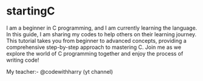 # startingC
I am a beginner in C programming, and I am currently learning the language. In this guide, I am sharing my codes to help others on their learning journey. This tutorial takes you from beginner to advanced concepts, providing a comprehensive step-by-step approach to mastering C.
Join me as we explore the world of C programming together and enjoy the process of writing code!

My teacher:- @codewithharry (yt channel)
